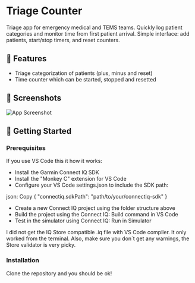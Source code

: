 # Triage Counter

Triage app for emergency medical and TEMS teams. Quickly log patient categories and monitor time from first patient arrival. Simple interface: add patients, start/stop timers, and reset counters.

## 🌟 Features

- Triage categorization of patients (plus, minus and reset)
- Time counter which can be started, stopped and resetted

## 📸 Screenshots

![App Screenshot](h[ttps://via.placeholder.com/800x400?text=Screenshot+Here](https://github.com/jisosavi/TriageCounter/blob/main/screenshots/Triage%20Counter_Screenshot_01.jpg))

## 🚀 Getting Started

### Prerequisites

If you use VS Code this it how it works:

- Install the Garmin Connect IQ SDK
- Install the "Monkey C" extension for VS Code
- Configure your VS Code settings.json to include the SDK path:

json:
Copy
{
    "connectiq.sdkPath": "path/to/your/connectiq-sdk"
}

- Create a new Connect IQ project using the folder structure above
- Build the project using the Connect IQ: Build command in VS Code
- Test in the simulator using Connect IQ: Run in Simulator

I did not get the IQ Store compatible .iq file with VS Code compiler. It only worked from the terminal.
Also, make sure you don´t get any warnings, the Store validator is very picky.

### Installation

Clone the repository and you should be ok!
